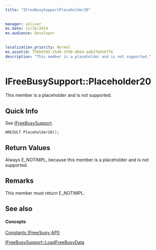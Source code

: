 ```yaml
---
title: "IFreeBusySupportPlaceholder20"
 
 
manager: soliver
ms.date: 11/16/2014
ms.audience: Developer
 
 
localization_priority: Normal
ms.assetid: 756b9395-25d8-3f98-d664-ad827bd167f6
description: "This member is a placeholder and is not supported."
---
```


# IFreeBusySupport::Placeholder20

This member is a placeholder and is not supported.
  
## Quick Info

See [IFreeBusySupport](ifreebusysupport.md).
  
```
HRESULT Placeholder20();
```

## Return Values

Always E_NOTIMPL, because this member is a placeholder and is not supported.
  
## Remarks

This member must return E_NOTIMPL.
  
## See also

#### Concepts

[Constants (Free/busy API)](constants-free-busy-api.md)
  
[IFreeBusySupport::LoadFreeBusyData](ifreebusysupport-loadfreebusydata.md)

